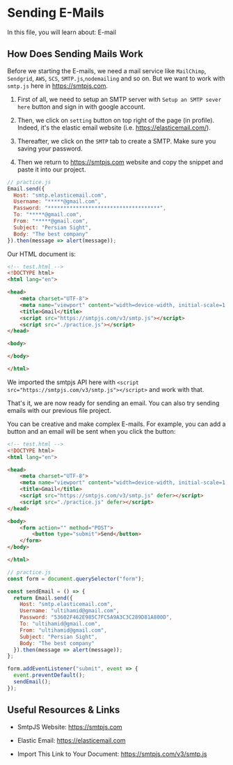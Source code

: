 # Sending E-Mails

In this file, you will learn about: E-mail

## How Does Sending Mails Work

Before we starting the E-mails, we need a mail service like `MailChimp`, `Sendgrid`, `AWS`, `SCS`, `SMTP.js`,`nodemailing` and so on. But we want to work with `smtp.js` here in <https://smtpjs.com>.

1. First of all, we need to setup an SMTP server with `Setup an SMTP sever here` button and sign in with google account.

2. Then, we click on `setting` button on top right of the page (in profile). Indeed, it's the elastic email website (i.e. <https://elasticemail.com/>).

3. Thereafter, we click on the `SMTP` tab to create a SMTP. Make sure you saving your password.

4. Then we return to <https://smtpjs.com> website and copy the snippet and paste it into our project.

```js
// practice.js
Email.send({
  Host: "smtp.elasticemail.com",
  Username: "*****@gmail.com",
  Password: "************************************",
  To: "*****@gmail.com",
  From: "*****@gmail.com",
  Subject: "Persian Sight",
  Body: "The best company"
}).then(message => alert(message));
```

Our HTML document is:

```html
<!-- test.html -->
<!DOCTYPE html>
<html lang="en">

<head>
    <meta charset="UTF-8">
    <meta name="viewport" content="width=device-width, initial-scale=1.0">
    <title>Gmail</title>
    <script src="https://smtpjs.com/v3/smtp.js"></script>
    <script src="./practice.js"></script>
</head>

<body>

</body>

</html>
```

We imported the smtpjs API here with `<script src="https://smtpjs.com/v3/smtp.js"></script>` and work with that.

That's it, we are now ready for sending an email. You can also try sending emails with our previous file project.

You can be creative and make complex E-mails. For example, you can add a button and an email will be sent when you click the button:

```html
<!-- test.html -->
<!DOCTYPE html>
<html lang="en">

<head>
    <meta charset="UTF-8">
    <meta name="viewport" content="width=device-width, initial-scale=1.0">
    <title>Gmail</title>
    <script src="https://smtpjs.com/v3/smtp.js" defer></script>
    <script src="./practice.js" defer></script>
</head>

<body>
    <form action="" method="POST">
        <button type="submit">Send</button>
    </form>
</body>

</html>
```

```js
// practice.js
const form = document.querySelector("form");

const sendEmail = () => {
  return Email.send({
    Host: "smtp.elasticemail.com",
    Username: "ultihamid@gmail.com",
    Password: "53602F462E985C7FC5A9A3C3C289D81A800D",
    To: "ultihamid@gmail.com",
    From: "ultihamid@gmail.com",
    Subject: "Persian Sight",
    Body: "The best company"
  }).then(message => alert(message));
};

form.addEventListener("submit", event => {
  event.preventDefault();
  sendEmail();
});
```

## Useful Resources & Links

- SmtpJS Website: <https://smtpjs.com>

- Elastic Email: <https://elasticemail.com>

- Import This Link to Your Document: <https://smtpjs.com/v3/smtp.js>
